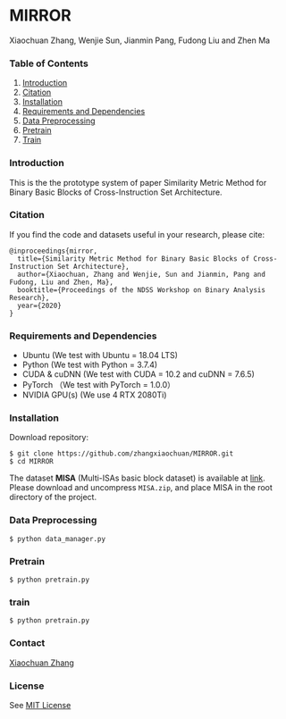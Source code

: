 
# MIRROR


Xiaochuan Zhang,
Wenjie Sun, 
Jianmin Pang,
Fudong Liu
and Zhen Ma

### Table of Contents
1. [Introduction](#introduction)
2. [Citation](#citation)
3. [Installation](#installation)
4. [Requirements and Dependencies](#requirements-and-dependencies)
5. [Data Preprocessing](#data_preprocessing)
6. [Pretrain](#pretrain)
7. [Train](#prain) 

### Introduction
This is the the prototype system of paper Similarity Metric Method for Binary Basic Blocks of Cross-Instruction Set Architecture.

### Citation
If you find the code and datasets useful in your research, please cite:

    @inproceedings{mirror,
	  title={Similarity Metric Method for Binary Basic Blocks of Cross-Instruction Set Architecture},
	  author={Xiaochuan, Zhang and Wenjie, Sun and Jianmin, Pang and Fudong, Liu and Zhen, Ma},
	  booktitle={Proceedings of the NDSS Workshop on Binary Analysis Research},
	  year={2020}
	}

### Requirements and Dependencies
- Ubuntu (We test with Ubuntu = 18.04 LTS)
- Python (We test with Python = 3.7.4)
- CUDA & cuDNN (We test with CUDA = 10.2 and cuDNN = 7.6.5)
- PyTorch （We test with PyTorch = 1.0.0）
- NVIDIA GPU(s) (We use 4 RTX 2080Ti)

### Installation

Download repository:

```
$ git clone https://github.com/zhangxiaochuan/MIRROR.git
$ cd MIRROR
```

The dataset **MISA** (Multi-ISAs basic block dataset) is available at [link](https://drive.google.com/open?id=1krJbsfu6EsLhF86QAUVxVRQjbkfWx7ZF). Please download and uncompress ``MISA.zip``, and place MISA in the root directory of the project.


### Data Preprocessing



```
$ python data_manager.py
```

### Pretrain

```
$ python pretrain.py
```

### train

```
$ python pretrain.py
```

### Contact
[Xiaochuan Zhang](mailto:zhangxiaochuan@outlook.com)

### License
See [MIT License](https://github.com/baowenbo/DAIN/blob/master/LICENSE)